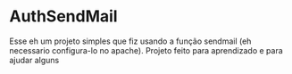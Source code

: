 # AuthSendMail
Esse eh um projeto simples que fiz usando a função sendmail (eh necessario configura-lo no apache). Projeto feito para aprendizado e para ajudar alguns
